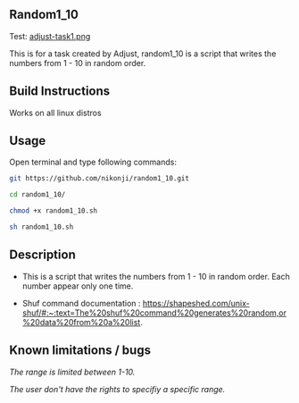 ## Random1_10

Test:
[adjust-task1.png](https://postimg.cc/xqFf2G70)

This is for a task created by Adjust, random1_10 is a script that writes the numbers from 1 - 10 in random order.

## Build Instructions

Works on all linux distros

## Usage
Open terminal and type following commands:
```bash
git https://github.com/nikonji/random1_10.git
```

```bash
cd random1_10/
```

```bash
chmod +x random1_10.sh
```

```bash
sh random1_10.sh
```

## Description
* This is a script that writes the numbers from 1 - 10 in random order. Each number appear only one time.

* Shuf command documentation : https://shapeshed.com/unix-shuf/#:~:text=The%20shuf%20command%20generates%20random,or%20data%20from%20a%20list.

## Known limitations / bugs
*The range is limited between 1-10.*

*The user don't have the rights to specifiy a specific range.*
